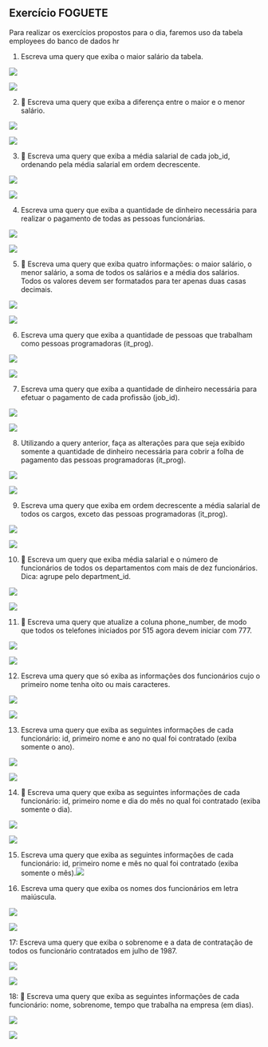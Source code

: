 ## Exercício FOGUETE

  

Para realizar os exercícios propostos para o dia, faremos uso da tabela employees do banco de dados hr

  
  

1. Escreva uma query que exiba o maior salário da tabela.

  

![](https://lh6.googleusercontent.com/0i_s7DMnhGZrWiE0U2AQmSS_sJuVQw74qPrBwLWf2z_AzSsr39Us0-adxrVyBzH0Osjk9BeOdeQ-Qrx6Ext9coKrDRuA6K1yamq5M3A5_07LVDZERGSsXpkHS67Y2tdzfaCSmmTfxmR4gWRnPNcevvg)

![](https://lh4.googleusercontent.com/tPJuybRnwY19bTU0d9ZjuAaNYcOpC5jo7FPONWkHipZSQ5vV9WY3BkkwbZRAkiY52W1O0Qdp2kH00z--VtSiNrtlmvLi0YCSycjGi4bUKhVbRVkBaw34FYNF8_KkeFK4574hoaGMBptuDoKLK_Nk-KA)

  
  

2. 🚀 Escreva uma query que exiba a diferença entre o maior e o menor salário.

  

![](https://lh4.googleusercontent.com/ybEMzRqNoTTDbIJvvgyaiNIojjKakzVvxicukFRIGhYgFLGcK8_7bAOI6_w56PH9sNhUmv2cVOSRkv-fFKp_PfV7Bk25LQZevRNOyjEM2e2_1DlD5Lve8_DB5wxRo1H7FvGyWh3B5Kwfnm-DhCyTihk)

![](https://lh5.googleusercontent.com/gF5bSITdOKicNfcXg0r_CEEJi_QczT6MS1egQm4GvFnrC0oZkfpDOBraIQmrG6bZQZhyjVvBxGF48LG5vixiO6xL4DLc23bH6inD6hcahbRnSL7HjAcI0pT_t4HWEGkAzVMDJAEwkXAFGIdMsgwnZ84)

  
  
  

3. 🚀 Escreva uma query que exiba a média salarial de cada job_id, ordenando pela média salarial em ordem decrescente.

  

![](https://lh3.googleusercontent.com/8mkWklHi_fvPJ83L-DZ5dcq0Ego9A40Dv_aB_gxdxuIM7T6UVox2IqPvIRGwP3h3UnnCRuAy6Iar0v37PJKftCZEkeYGl8qcGeQFjS4kD7dsIJ46qZRqzxxVw5UsrQJ9dpx8JqVNJ-X0PdPcizE82Rs)

![](https://lh6.googleusercontent.com/-b9DZaTGa8upg2vEo45HuhS0J0FdqlC-OPasaKiquLAOf8o40LMfxMrm2njNRlaMN7T5ku52ObYZjgwpxCCobxvGsAAk1yHfdDi2JATzTFPj-jUftaxwYSPhjdkcDfn2d0uqe5VnaOJ2Nxw6n4J599I)

  
  

4. Escreva uma query que exiba a quantidade de dinheiro necessária para realizar o pagamento de todas as pessoas funcionárias.

  

![](https://lh3.googleusercontent.com/T2h8QXTpFaeH0PRmrSCmW8bSEW9yWO1dLQ1qMg10tRQk-XNr2X6xFk-LVYNS8HZ6zu5mLXUntBUV-UvR-vAsynwx7fQ76yE9-8FbrWpIYiH_kQ_7ZMIyi5YaOZF3IgSvQwGSDu212_w6nATnuqi2oUA)

![](https://lh5.googleusercontent.com/hISkYNHEI-VKMTG9kWbBqtYxwlXQObWcqcTTtPRyMtKRvtGdSyRaKnh_qKCpFbL37m_axua1EOkCCT6Zli9OdXZmeRXK-7RMLorCpK6nCANpqrFN5IYQQ6udS27-VLICyzfOeks35_lU4JPTKhfUpcE)

  
  
  

5. 🚀 Escreva uma query que exiba quatro informações: o maior salário, o menor salário, a soma de todos os salários e a média dos salários. Todos os valores devem ser formatados para ter apenas duas casas decimais.

  

![](https://lh5.googleusercontent.com/ZEskk8qapGbld209QCEAUfe5wGwjS8kwH-JM81wizQ8BwxI2Bga9BGWqKs71zicd6oBqFZvbtNR0HQuSZXcQ3K4FOfhw8ZL0nJvcafM7AXJN3bGaEWa5wkrf-gNvptEhstDaIwO5zksC3WlVZQixAp0)

![](https://lh3.googleusercontent.com/S2_frAcVVXSShjJ5JBzcyGDsrOX_euIYwCQIbXM121rAd3yFm7bgTKg109DgHSBGALz0l2D6_gAR4-fHeMnlzJz56CY97aLymdKRMeXMIuncnkl1fyfmjB0sd1qUQ0sbaqe3lFvSLIao0JXJ0Jw1Ul0)

  
  
  

6. Escreva uma query que exiba a quantidade de pessoas que trabalham como pessoas programadoras (it_prog).

  

![](https://lh5.googleusercontent.com/g4YTG3et3roMe_XQ4jSkEDxEthiN1rP-CLHycWC_mls3g00sOICn3lqVqX7SunW5X8wRVNmhijBMrDwKVcOMw0FSsZ3ZQpVsC1FTAU5HTekVWXvO_gGraP34s93vm1q1RgJLk3xfFV3y-Zv20J9IED4)

![](https://lh5.googleusercontent.com/6XgggJkLlpsvrwe-xjPoML1-qFz3tdcuoO4v_jlHlV4xlQsJmMfFK0NiKEvXZrZfzS5NU40fT70nkxEPQyZiIUUJuXBMAdLg93R4yX4rxBF9zgNt8GI8qgZACHZShkA_j23RI_djStODZfcITROBeaA)

  
  

7. Escreva uma query que exiba a quantidade de dinheiro necessária para efetuar o pagamento de cada profissão (job_id).

  

![](https://lh5.googleusercontent.com/E2YDNCXfpCnetwnLuPOYckmZmu4_eHIRMDbuH9VTGoC9I9aSV6QCLJaPs7a2t_uhDJKumqAOtGhncrFXnl9fsi6EgFgChJxq6_NgcfT9KLmIgGozbfCGTY-vvUwnKXDW3ky0iNIl9oFChiMFA-tgYws)

![](https://lh3.googleusercontent.com/KWnn2SEiehO_x7cPpILW7a34E22cH7JeyeLtupmLh_gbOMB5INVNXSL6dEICgdWpDuxHiftR3JpMZvbHKebKX6F2KzV95sOGv6OQK1MGI_hkcdfCU4YwdacyBkA2dFUO5iTC2vGuirqlb22_PR3uwxY)

  
  

8. Utilizando a query anterior, faça as alterações para que seja exibido somente a quantidade de dinheiro necessária para cobrir a folha de pagamento das pessoas programadoras (it_prog).

  

![](https://lh4.googleusercontent.com/vRXxDlSKvjz_O4A0Vsz9A3EK2dk0KlrkPC_N16wGcGK3rpA8J-YUT9p6u7O3U8nahjl6EQRaMAPvl71uIulVNWlRFdMaZQcdDvK65r28LitQzTePZkr77DPurP7M_1rXAp8PyTBx_nrIzLVElEmUlw)

  

![](https://lh3.googleusercontent.com/ACUCkkgDynFJ0MEYU5XJeHIPjMxcTXTYPEBDZDItcZbt4dGNEjG7615I6MDQdKgHXSU9RpIW9rhOAJ1eIQJisKDSt4jA58pCrrhD27cI1HJkRXPOFvGs3Bxutuz6seShxyNBDiGvzW9Fp4RAK7CIbw)

  
  

9. Escreva uma query que exiba em ordem decrescente a média salarial de todos os cargos, exceto das pessoas programadoras (it_prog).

  

![](https://lh5.googleusercontent.com/ZPwOVHYLD5_AFlzW5DIe0GnBowZEImUPCUMe70wFpuwOW2qydpG-6BRJxa7Mn0Fm-uVXMLvaI8cT-7N7xUhO5N-faF2vNvLhfYoPYsrG_5v0PYx0eziKTpHA-xSBlP4RCT0iyDcSN9HqESQHtSGMcw)

![](https://lh6.googleusercontent.com/3xCYuglA1aCKRVJXoY714T9LqzYyFO_1VfVJe2IZkHOyuPmNHx4saeCLWiey-3KMDUEdwRMmHmgqPYd9p5C8sMvIRHQrvt2dIeYK6dvuBWAyNmAmiTzwD2ZOppQuf4Out5xJHrMpU53pTx5IJ_hqzg)

10. 🚀 Escreva um query que exiba média salarial e o número de funcionários de todos os departamentos com mais de dez funcionários. Dica: agrupe pelo department_id.

  

![](https://lh6.googleusercontent.com/6Y-VBtcETiS9rnnLRfkRHi7inP32lu7xQzzJrhbIb9vhOtkoB03owwAfe9-y5g40dF7MisIR1p3-CWloUHHC6veu4bTNbEQQqwiy1iRCMWORCPVJhl9heR-32zHpjzYN6DWJOav7T3mWaBZb1h_DQA)

![](https://lh3.googleusercontent.com/0KTQEd5BBYcaE12hNh06EA0PFsobEy-CGDhBreBouQ3IOMeWqvKhbk3a0m0GIcr6gTCTKg0FxMwjzz1Ez1Ck-76E2Et20KRQ1YF_Jz14SVUWflFriOEomjLkW8G0bQH3Y7TrPbbLT-TXDj3me4GeKw)

  
  
  

11. 🚀 Escreva uma query que atualize a coluna phone_number, de modo que todos os telefones iniciados por 515 agora devem iniciar com 777.

  

![](https://lh5.googleusercontent.com/gDzTKlHt1d1Zr6ig9dknDxWG9BFBTWNOPKuW--Als5FnYrcrE0Yck2EKLxPUYhLSTeTGp3zlGYQMEzfpTj62ntnE6h40BvvyYNJWlt2BiAHL3D7d75uGIPdo4a7BzSZi7E2HKphHkda-qV7kEY5wGg)

![](https://lh6.googleusercontent.com/gKzZbgZZFoNDL9NMVp_Ous513SZ43rWxznmeS2BUkTy1bTKeV-voxhcg0jWPYfwg9h10P6LUEOGCVujljrbzmJqfDEzXuUDA0mF0QHvJFDysi2ZIMNHEzVWid0j9_tza_kLHp1Cg58jzzZ_NBuxpeA)

  
  

12. Escreva uma query que só exiba as informações dos funcionários cujo o primeiro nome tenha oito ou mais caracteres.

  

![](https://lh4.googleusercontent.com/UNsTeX0oZqqfjg-yiCp-stTE4nevBeCigytWhj6qz8J2uVjiq_ool4A9vuXZBh-1oCZ3gH0GjzfHEzh5t420rGoi6ws27rXEM59ysrlfSuCKt1XygpYCQxrSSkqASpTZOMs0POy7BgyzrmJeMT3_iQ)

  

![](https://lh4.googleusercontent.com/nkCdX1_Uiy4REbsLks9vBvmtOJ8uQqKsag6cgYM-NFYcOGHHQ_gW7vYfoPg8CvQ8QgbURrgPDhhvn20-Y17lC81ObwQ_mapP2kPbt18wUFCmWlu5PLUzJNysveQssJ6t2231-QPsa2bBepvjBIuMyg)

  
  

13. Escreva uma query que exiba as seguintes informações de cada funcionário: id, primeiro nome e ano no qual foi contratado (exiba somente o ano).

  

![](https://lh3.googleusercontent.com/FltLt60XAUohUrCC0caWqERgWYpYvdPK-Q1QIE8EPnfObzYii6mdknPgtlc49rgeTGouNe2DerKgZONcvFhlCUlDg9DiSnjSWxzqruWNFrA34MWKJ81PMralUzVIkzQlxmLOXucGz2873M8fLfouOw)

  

![](https://lh5.googleusercontent.com/h9cGV02L4W0uUrriKqKakO4hiAy9eqw5DoQh8pVzw2bHI_Ogn8DOqyYe2F3hpRaJgKg94anMMhSY39szXM9ss1fs2KRisySHznzq0-b4Knb-ZjeixY1pbpa_Cn_qiTiyWZb5Hp2u1rbaPtqBdJL14Q)

  
  
  

14. 🚀 Escreva uma query que exiba as seguintes informações de cada funcionário: id, primeiro nome e dia do mês no qual foi contratado (exiba somente o dia).

  

![](https://lh5.googleusercontent.com/zDDXUWAwXb4IE6D6d92WAZTRpDTFvW2KMJF11q2AEcpTLHsvcchLvb2qeO1JmxCkRWPqlY6BaPpfuAfWNZ1TnJvb29ZT52ifMHAdtmMLMhaAspTd7_Qc8AbJH9coji9aQ9Qe-4CNEclg1FZV6VRScA)

  

![](https://lh3.googleusercontent.com/bmVQfhi4qJw66WuDnB1jUwJmMxbC1DP3rLNaPpwZzrgVKwGLiVW5qNxXmqU3F6Z33bLELWsQ33tSyIIkLCPOf35esMJ2rrrUAE1vHZOo5rs7JN63Xs2y6W1X4F2ZfUSr8aKAD-dLVlRqAc1w11PhSw)

  
  

15. Escreva uma query que exiba as seguintes informações de cada funcionário: id, primeiro nome e mês no qual foi contratado (exiba somente o mês).![](https://lh6.googleusercontent.com/5R7iV8g5qmWtW0aeNUs4zU8kcTF5FiRIefA3iOahVuLFWYzGjEjDt1FTiv2Hda7QuVHzw1sWFluwuxcjz_ziA-TjlzoeQIyfw4db8SygFRmv-MtUt6k-5cUvto0TCrRSjP8OixIzpHpgqHnn7Tj_ag)

  
  
  
  
  

16. Escreva uma query que exiba os nomes dos funcionários em letra maiúscula.

  

![](https://lh5.googleusercontent.com/18DbQVs9HAe4EipGexgex6tZRVJQeB4iid1hV79L6re5wNNoi7z6guTt6AhGUt5ZJqfmiiy4zlqv15cPixW6hxmg9INGqsBR9XX185qy47XlTI6TO6KM6LxsPompnBhnhyHunjjHDz1bTXajopH9BQ)

  

![](https://lh6.googleusercontent.com/Cvk8OpA-bk8HZEz79S9vkjcsZUMrfhpcM62sHPPOuZp46dRFH--37wLjjk7E3_seaRxVpJx-3KtFm8UqA6i8ugctCECU_uYQdEdFpEKNjacW1SjKT2MSfbpNnvSiL5IhEZAcAbMMkARgFnnVhlDPpQ)

  
  
  

17: Escreva uma query que exiba o sobrenome e a data de contratação de todos os funcionário contratados em julho de 1987.

  

![](https://lh4.googleusercontent.com/OfqLPQsexhuL6kpz1Ey1qFlNrbckrxklkOy1SYhiJdV4KywncfS3i0vK0JmAtTv135VcdDKqO7jZh-tacl1aSWozI7bNpTnoAR9ktnidRAzlSkGZOhUNhhYcNCk995bpdQyXWuamvXhUES8-bMYynQ)

![](https://lh3.googleusercontent.com/GfFSQF9GCaRmh7uhlONA7o5msxljjwZM8241675NV61eqptGc5mG3GDUULyly06_Bp5V5w_ntrk0p83vz_csiFvOVDSxKuB4ZLvwetjwn4YA0FF9IlcvoYuz15rSNulB0btj-cVzzx0mI_gtJ-3W-g)

  
  
  

18: 🚀 Escreva uma query que exiba as seguintes informações de cada funcionário: nome, sobrenome, tempo que trabalha na empresa (em dias).

  

![](https://lh5.googleusercontent.com/U3zWL0bhyvzRUYLU9zFZSFwOKz_BD9IInutENJsy9s2lvHOtwbmSEQ4HIxrjl0e26-RUIJAPm6yAzqrIz6InYa-d5Pj72ruJHiqsGe2f-n50bZSyZ0zwN71aAB92-AW69Ob3HyUlfxLxMrGtcbkN5RQ)

  
  

![](https://lh3.googleusercontent.com/ZVrULxDn_yQlXcQA0HyqS5iu-yZLiZS_UjOMx-2A_nHMczWyy-pKUgqistZBl7TGyMIik0YPFqGAFy-MRfY23GFkK4-fe1n8LjFr3YodG_rpySLvEo-O0g5pikmEV5bDydilhEkQ6o60goynX6atBIY)